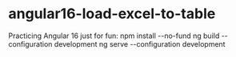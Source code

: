 # angular16-load-excel-to-table

Practicing Angular 16 just for fun:
npm install --no-fund
ng build --configuration development
ng serve --configuration development

